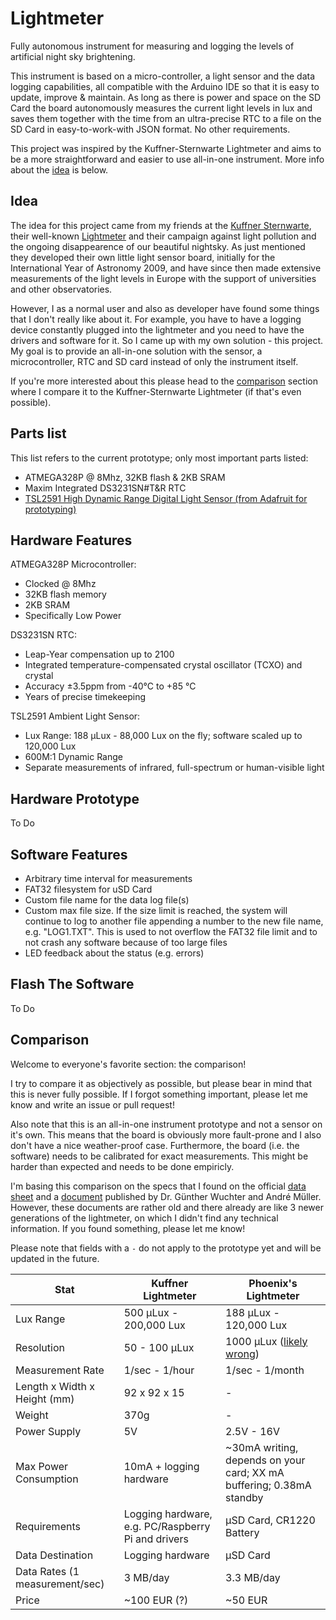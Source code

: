 # Lightmeter

Fully autonomous instrument for measuring and logging the levels of artificial night sky brightening.

This instrument is based on a micro-controller, a light sensor and the data logging capabilities, all compatible with the Arduino IDE so that it is easy to update, improve & maintain. As long as there is power and space on the SD Card the board autonomously measures the current light levels in lux and saves them together with the time from an ultra-precise RTC to a file on the SD Card in easy-to-work-with JSON format. No other requirements.

This project was inspired by the Kuffner-Sternwarte Lightmeter and aims to be a more straightforward and easier to use all-in-one instrument. More info about the [idea](https://github.com/Phoenix1747/Lightmeter#idea) is below.

## Idea

The idea for this project came from my friends at the [Kuffner Sternwarte](http://kuffner-sternwarte.at), their well-known [Lightmeter](http://hms.sternhell.at/lightwiki) and their campaign against light pollution and the ongoing disappearence of our beautiful nightsky. As just mentioned they developed their own little light sensor board, initially for the International Year of Astronomy 2009, and have since then made extensive measurements of the light levels in Europe with the support of universities and other observatories.

However, I as a normal user and also as developer have found some things that I don't really like about it. For example, you have to have a logging device constantly plugged into the lightmeter and you need to have the drivers and software for it. So I came up with my own solution - this project. My goal is to provide an all-in-one solution with the sensor, a microcontroller, RTC and SD card instead of only the instrument itself.

If you're more interested about this please head to the [comparison](https://github.com/Phoenix1747/Lightmeter#comparison) section where I compare it to the Kuffner-Sternwarte Lightmeter (if that's even possible).

## Parts list

This list refers to the current prototype; only most important parts listed:

* ATMEGA328P @ 8Mhz, 32KB flash & 2KB SRAM
* Maxim Integrated DS3231SN#T&R RTC
* [TSL2591 High Dynamic Range Digital Light Sensor (from Adafruit for prototyping)](https://learn.adafruit.com/adafruit-tsl2591)

## Hardware Features

ATMEGA328P Microcontroller:
* Clocked @ 8Mhz
* 32KB flash memory
* 2KB SRAM
* Specifically Low Power

DS3231SN RTC:
* Leap-Year compensation up to 2100
* Integrated temperature-compensated crystal oscillator (TCXO) and crystal
* Accuracy ±3.5ppm from -40°C to +85 °C
* Years of precise timekeeping

TSL2591 Ambient Light Sensor:
* Lux Range: 188 μLux - 88,000 Lux on the fly; software scaled up to 120,000 Lux
* 600M:1 Dynamic Range
* Separate measurements of infrared, full-spectrum or human-visible light

## Hardware Prototype

To Do

## Software Features

* Arbitrary time interval for measurements
* FAT32 filesystem for uSD Card
* Custom file name for the data log file(s)
* Custom max file size. If the size limit is reached, the system will continue to log to another file appending a number to the new file name, e.g. "LOG1.TXT". This is used to not overflow the FAT32 file limit and to not crash any software because of too large files
* LED feedback about the status (e.g. errors)

## Flash The Software

To Do

## Comparison

Welcome to everyone's favorite section: the comparison!

I try to compare it as objectively as possible, but please bear in mind that this is never fully possible. If I forgot something important, please let me know and write an issue or pull request!

Also note that this is an all-in-one instrument prototype and not a sensor on it's own. This means that the board is obviously more fault-prone and I also don't have a nice weather-proof case. Furthermore, the board (i.e. the software) needs to be calibrated for exact measurements. This might be harder than expected and needs to be done empiricly.

I'm basing this comparison on the specs that I found on the official [data sheet](http://hms.sternhell.at/lightwiki/images/3/30/Lightmeter_specifications.pdf) and a [document](http://hms.sternhell.at/lightwiki/images/a/a7/Mueller_Low_Cost_Luxmeter.pdf) published by Dr. Günther Wuchter and André Müller. However, these documents are rather old and there already are like 3 newer generations of the lightmeter, on which I didn't find any technical information. If you found something, please let me know!

Please note that fields with a `-` do not apply to the prototype yet and will be updated in the future.

| Stat | Kuffner Lightmeter | Phoenix's Lightmeter |
| --- | --- | --- |
| Lux Range | 500 μLux - 200,000 Lux | 188 μLux - 120,000 Lux |
| Resolution | 50 - 100 μLux | 1000 μLux ([likely wrong](https://github.com/adafruit/Adafruit_TSL2591_Library/issues/22)) |
| Measurement Rate | 1/sec - 1/hour | 1/sec - 1/month |
| Length x Width x Height (mm) | 92 x 92 x 15 | - |
| Weight | 370g | - |
| Power Supply | 5V | 2.5V - 16V |
| Max Power Consumption | 10mA + logging hardware | ~30mA writing, depends on your card; XX mA buffering; 0.38mA standby |
| Requirements | Logging hardware, e.g. PC/Raspberry Pi and drivers | μSD Card, CR1220 Battery |
| Data Destination | Logging hardware | μSD Card |
| Data Rates (1 measurement/sec) | 3 MB/day | 3.3 MB/day |
| Price | ~100 EUR (?) | ~50 EUR |

